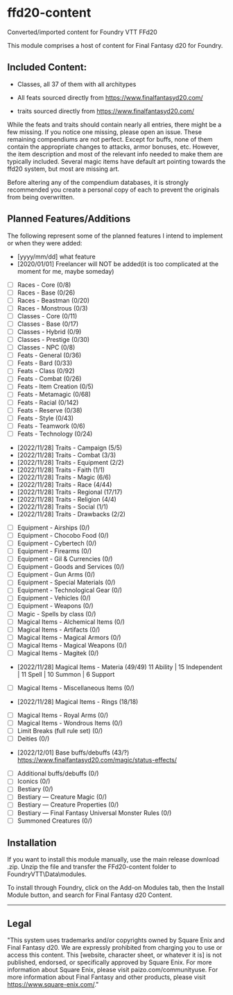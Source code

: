 # ffd20-content

Converted/imported content for Foundry VTT FFd20

This module comprises a host of content for Final Fantasy d20 for Foundry.

## Included Content:

- Classes, all 37 of them with all architypes

- All feats sourced directly from https://www.finalfantasyd20.com/

-  traits sourced directly from https://www.finalfantasyd20.com/

While the feats and traits should contain nearly all entries, there might be a few missing. If you notice one missing, please open an issue. These remaining compendiums are not perfect. Except for buffs, none of them contain the appropriate changes to attacks, armor bonuses, etc. However, the item description and most of the relevant info needed to make them are typically included. Several magic items have default art pointing towards the ffd20 system, but most are missing art. 

Before altering any of the compendium databases, it is strongly recommended you create a personal copy of each to prevent the originals from being overwritten.

## Planned Features/Additions

The following represent some of the planned features I intend to implement or when they were added:

- [yyyy/mm/dd] what feature
- [2020/01/01] Freelancer will NOT be added(it is too complicated at the moment for me, maybe someday)
- [ ] Races - Core (0/8)
- [ ] Races - Base (0/26)
- [ ] Races - Beastman (0/20)
- [ ] Races - Monstrous (0/3)
- [ ] Classes - Core (0/11)
- [ ] Classes - Base (0/17)
- [ ] Classes - Hybrid (0/9)
- [ ] Classes - Prestige (0/30)
- [ ] Classes - NPC (0/8)
- [ ] Feats - General (0/36)
- [ ] Feats - Bard (0/33)
- [ ] Feats - Class (0/92)
- [ ] Feats - Combat (0/26)
- [ ] Feats - Item Creation (0/5)
- [ ] Feats - Metamagic (0/68)
- [ ] Feats - Racial (0/142)
- [ ] Feats - Reserve (0/38)
- [ ] Feats - Style (0/43)
- [ ] Feats - Teamwork (0/6)
- [ ] Feats - Technology (0/24)
- [2022/11/28] Traits - Campaign (5/5)
- [2022/11/28] Traits - Combat (3/3)
- [2022/11/28] Traits - Equipment (2/2)
- [2022/11/28] Traits - Faith (1/1)
- [2022/11/28] Traits - Magic (6/6)
- [2022/11/28] Traits - Race (4/44)
- [2022/11/28] Traits - Regional (17/17)
- [2022/11/28] Traits - Religion (4/4)
- [2022/11/28] Traits - Social (1/1)
- [2022/11/28] Traits - Drawbacks (2/2)
- [ ] Equipment - Airships (0/)
- [ ] Equipment - Chocobo Food (0/)
- [ ] Equipment - Cybertech (0/)
- [ ] Equipment - Firearms (0/)
- [ ] Equipment - Gil & Currencies (0/)
- [ ] Equipment - Goods and Services (0/)
- [ ] Equipment - Gun Arms (0/)
- [ ] Equipment - Special Materials (0/)
- [ ] Equipment - Technological Gear (0/)
- [ ] Equipment - Vehicles (0/)
- [ ] Equipment - Weapons (0/)
- [ ] Magic - Spells by class (0/)
- [ ] Magical Items - Alchemical Items (0/)
- [ ] Magical Items - Artifacts (0/)
- [ ] Magical Items - Magical Armors (0/)
- [ ] Magical Items - Magical Weapons (0/)
- [ ] Magical Items - Magitek (0/)
- [2022/11/28] Magical Items - Materia (49/49) 11 Ability | 15 Independent | 11 Spell | 10 Summon | 6 Support
- [ ] Magical Items - Miscellaneous Items (0/)
- [2022/11/28] Magical Items - Rings (18/18)
- [ ] Magical Items - Royal Arms (0/)
- [ ] Magical Items - Wondrous Items (0/)
- [ ] Limit Breaks (full rule set) (0/)
- [ ] Deities (0/)
- [2022/12/01] Base buffs/debuffs (43/?) https://www.finalfantasyd20.com/magic/status-effects/
- [ ] Additional buffs/debuffs (0/)
- [ ] Iconics (0/)
- [ ] Bestiary (0/)
- [ ] Bestiary — Creature Magic (0/)
- [ ] Bestiary — Creature Properties (0/)
- [ ] Bestiary — Final Fantasy Universal Monster Rules (0/)
- [ ] Summoned Creatures (0/)

## Installation

If you want to install this module manually, use the main release download .zip.
Unzip the file and transfer the FFd20-content folder to FoundryVTT\Data\modules.

To install through Foundry, click on the Add-on Modules tab, then the Install Module button, and search for Final Fantasy d20 Content.

-------

## Legal
"This system uses trademarks and/or copyrights owned by Square Enix and Final Fantasy d20. We are expressly prohibited from charging you to use or access this content. This [website, character sheet, or whatever it is] is not published, endorsed, or specifically approved by Square Enix. For more information about Square Enix, please visit paizo.com/communityuse. For more information about Final Fantasy and other products, please visit https://www.square-enix.com/."
